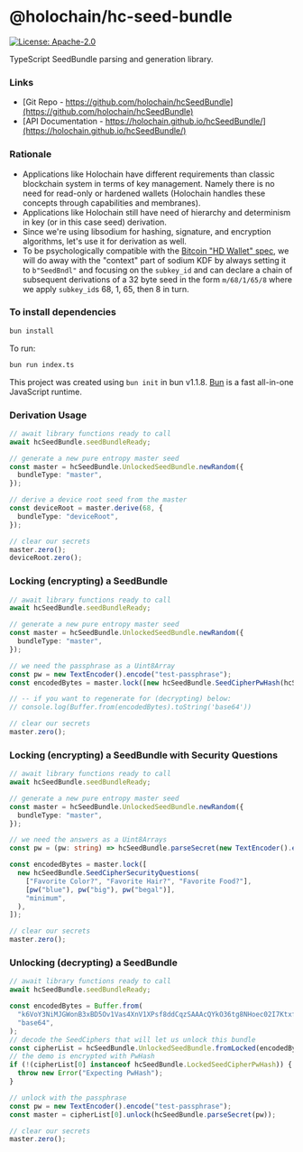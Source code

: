 # @holochain/hc-seed-bundle

[![License: Apache-2.0](https://img.shields.io/badge/License-Apache%202.0-blue.svg)](https://www.apache.org/licenses/LICENSE-2.0)

TypeScript SeedBundle parsing and generation library.

### Links

- [Git Repo - https://github.com/holochain/hcSeedBundle](https://github.com/holochain/hcSeedBundle)
- [API Documentation - https://holochain.github.io/hcSeedBundle/](https://holochain.github.io/hcSeedBundle/)

### Rationale

- Applications like Holochain have different requirements than classic blockchain system in terms of key management. Namely there is no need for read-only or hardened wallets (Holochain handles these concepts through capabilities and membranes).
- Applications like Holochain still have need of hierarchy and determinism in key (or in this case seed) derivation.
- Since we're using libsodium for hashing, signature, and encryption algorithms, let's use it for derivation as well.
- To be psychologically compatible with the [Bitcoin "HD Wallet" spec](https://github.com/bitcoin/bips/blob/master/bip-0032.mediawiki), we will do away with the "context" part of sodium KDF by always setting it to `b"SeedBndl"` and focusing on the `subkey_id` and can declare a chain of subsequent derivations of a 32 byte seed in the form `m/68/1/65/8` where we apply `subkey_id`s 68, 1, 65, then 8 in turn.

### To install dependencies

```bash
bun install
```

To run:

```bash
bun run index.ts
```

This project was created using `bun init` in bun v1.1.8. [Bun](https://bun.sh) is a fast all-in-one JavaScript runtime.

### Derivation Usage

```typescript
// await library functions ready to call
await hcSeedBundle.seedBundleReady;

// generate a new pure entropy master seed
const master = hcSeedBundle.UnlockedSeedBundle.newRandom({
  bundleType: "master",
});

// derive a device root seed from the master
const deviceRoot = master.derive(68, {
  bundleType: "deviceRoot",
});

// clear our secrets
master.zero();
deviceRoot.zero();
```

### Locking (encrypting) a SeedBundle

```typescript
// await library functions ready to call
await hcSeedBundle.seedBundleReady;

// generate a new pure entropy master seed
const master = hcSeedBundle.UnlockedSeedBundle.newRandom({
  bundleType: "master",
});

// we need the passphrase as a Uint8Array
const pw = new TextEncoder().encode("test-passphrase");
const encodedBytes = master.lock([new hcSeedBundle.SeedCipherPwHash(hcSeedBundle.parseSecret(pw), "minimum")]);

// -- if you want to regenerate for (decrypting) below:
// console.log(Buffer.from(encodedBytes).toString('base64'))

// clear our secrets
master.zero();
```

### Locking (encrypting) a SeedBundle with Security Questions

```typescript
// await library functions ready to call
await hcSeedBundle.seedBundleReady;

// generate a new pure entropy master seed
const master = hcSeedBundle.UnlockedSeedBundle.newRandom({
  bundleType: "master",
});

// we need the answers as a Uint8Arrays
const pw = (pw: string) => hcSeedBundle.parseSecret(new TextEncoder().encode(pw));

const encodedBytes = master.lock([
  new hcSeedBundle.SeedCipherSecurityQuestions(
    ["Favorite Color?", "Favorite Hair?", "Favorite Food?"],
    [pw("blue"), pw("big"), pw("begal")],
    "minimum",
  ),
]);

// clear our secrets
master.zero();
```

### Unlocking (decrypting) a SeedBundle

```typescript
// await library functions ready to call
await hcSeedBundle.seedBundleReady;

const encodedBytes = Buffer.from(
  "k6VoY3NiMJGWonB3xBD5Ov1Vas4XnV1XPsf8ddCqzSAAAcQYkO36tg8NHoec02I7KtxfX+ZnmBzIz+SoxDFDNfr4/9811ugf18FiRSywOyVagFHIRTyrfV3jZLRt6W0r7WuepaQLjlFu4jgVMrd2xBOBqmJ1bmRsZVR5cGWmbWFzdGVy",
  "base64",
);
// decode the SeedCiphers that will let us unlock this bundle
const cipherList = hcSeedBundle.UnlockedSeedBundle.fromLocked(encodedBytes);
// the demo is encrypted with PwHash
if (!(cipherList[0] instanceof hcSeedBundle.LockedSeedCipherPwHash)) {
  throw new Error("Expecting PwHash");
}

// unlock with the passphrase
const pw = new TextEncoder().encode("test-passphrase");
const master = cipherList[0].unlock(hcSeedBundle.parseSecret(pw));

// clear our secrets
master.zero();
```
